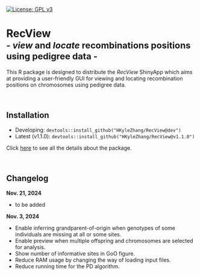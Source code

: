 [![License: GPL v3](https://img.shields.io/badge/License-GPLv3-blue.svg)](https://www.gnu.org/licenses/gpl-3.0)

# RecView<br><sub>- *view* and *locate* recombinations positions using pedigree data -</sub>

This R package is designed to distribute the *RecView* ShinyApp which aims at providing a user-friendly GUI for viewing and locating recombination positions on chromosomes using pedigree data.

<br>

## **Installation**

- Developing: `devtools::install_github("HKyleZhang/RecView@dev")`
- Latest (v1.1.0): `devtools::install_github("HKyleZhang/RecView@v1.1.0")`

Click [here](https://github.com/HKyleZhang/RecView) to see all the details about the package.

<br>

## **Changelog**

**Nov. 21, 2024**

- to be added

**Nov. 3, 2024**

- Enable inferring grandparent-of-origin when genotypes of some individuals are missing at all or some sites.
- Enable preview when multiple offspring and chromosomes are selected for analysis.
- Show number of informative sites in GoO figure.
- Reduce RAM usage by changing the way of loading input files.
- Reduce running time for the PD algorithm.
